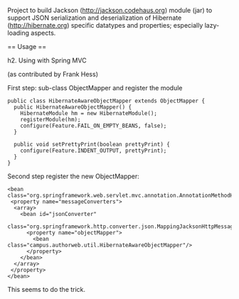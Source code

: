 Project to build Jackson (http://jackson.codehaus.org) module (jar) to support JSON serialization and deserialization of Hibernate (http://hibernate.org) specific datatypes and properties; especially lazy-loading aspects.

== Usage ==

h2. Using with Spring MVC

(as contributed by Frank Hess)

First step: sub-class ObjectMapper and register the module

    public class HibernateAwareObjectMapper extends ObjectMapper {
      public HibernateAwareObjectMapper() {
        HibernateModule hm = new HibernateModule();
        registerModule(hm);
        configure(Feature.FAIL_ON_EMPTY_BEANS, false);
      }

      public void setPrettyPrint(boolean prettyPrint) {
        configure(Feature.INDENT_OUTPUT, prettyPrint);
      }
    }

Second step register the new ObjectMapper:

    <bean class="org.springframework.web.servlet.mvc.annotation.AnnotationMethodHandlerAdapter">
     <property name="messageConverters">
      <array>
        <bean id="jsonConverter"
      	   class="org.springframework.http.converter.json.MappingJacksonHttpMessageConverter">
          <property name="objectMapper">
            <bean class="campus.authorweb.util.HibernateAwareObjectMapper"/>
          </property>
        </bean>
      </array>
     </property>
    </bean>

This seems to do the trick.
